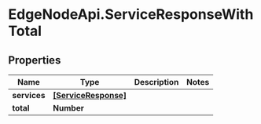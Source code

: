 # EdgeNodeApi.ServiceResponseWithTotal

## Properties

Name | Type | Description | Notes
------------ | ------------- | ------------- | -------------
**services** | [**[ServiceResponse]**](ServiceResponse.md) |  | 
**total** | **Number** |  | 


